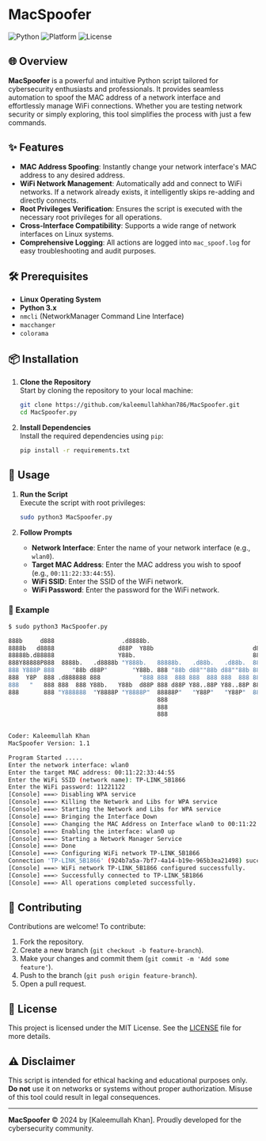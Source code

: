 # MacSpoofer

![Python](https://img.shields.io/badge/Python-3.x-blue.svg)
![Platform](https://img.shields.io/badge/Platform-Linux-green.svg)
![License](https://img.shields.io/badge/License-MIT-lightgrey.svg)

## 🌐 Overview

**MacSpoofer** is a powerful and intuitive Python script tailored for cybersecurity enthusiasts and professionals. It provides seamless automation to spoof the MAC address of a network interface and effortlessly manage WiFi connections. Whether you are testing network security or simply exploring, this tool simplifies the process with just a few commands.

## ✨ Features

- **MAC Address Spoofing**: Instantly change your network interface's MAC address to any desired address.
- **WiFi Network Management**: Automatically add and connect to WiFi networks. If a network already exists, it intelligently skips re-adding and directly connects.
- **Root Privileges Verification**: Ensures the script is executed with the necessary root privileges for all operations.
- **Cross-Interface Compatibility**: Supports a wide range of network interfaces on Linux systems.
- **Comprehensive Logging**: All actions are logged into `mac_spoof.log` for easy troubleshooting and audit purposes.

## 🛠️ Prerequisites

- **Linux Operating System**
- **Python 3.x**
- `nmcli` (NetworkManager Command Line Interface)
- `macchanger`
- `colorama`

## 📦 Installation

1. **Clone the Repository**  
   Start by cloning the repository to your local machine:
   ```bash
   git clone https://github.com/kaleemullahkhan786/MacSpoofer.git
   cd MacSpoofer.py
   ```

2. **Install Dependencies**  
   Install the required dependencies using `pip`:
   ```bash
   pip install -r requirements.txt
   ```

## 🚀 Usage

1. **Run the Script**  
   Execute the script with root privileges:
   ```bash
   sudo python3 MacSpoofer.py
   ```

2. **Follow Prompts**  
   - **Network Interface**: Enter the name of your network interface (e.g., `wlan0`).
   - **Target MAC Address**: Enter the MAC address you wish to spoof (e.g., `00:11:22:33:44:55`).
   - **WiFi SSID**: Enter the SSID of the WiFi network.
   - **WiFi Password**: Enter the password for the WiFi network.

### 📖 Example

```bash
$ sudo python3 MacSpoofer.py

888b     d888                   .d8888b.                              .d888                 
8888b   d8888                  d88P  Y88b                            d88P                  
88888b.d88888                  Y88b.                                 888                    
888Y88888P888  8888b.   .d8888b "Y888b.   88888b.   .d88b.   .d88b.  888888 .d88b.  888d888 
888 Y888P 888     "88b d88P"       "Y88b. 888 "88b d88""88b d88""88b 888   d8P  Y8b 888P"   
888  Y8P  888 .d888888 888           "888 888  888 888  888 888  888 888   88888888 888     
888   "   888 888  888 Y88b.   Y88b  d88P 888 d88P Y88..88P Y88..88P 888   Y8b.     888     
888       888 "Y888888  "Y8888P "Y8888P"  88888P"   "Y88P"   "Y88P"  888    "Y8888  888     
                                          888                                               
                                          888                                               
                                          888                                              
                                                                 

Coder: Kaleemullah Khan
MacSpoofer Version: 1.1

Program Started .....
Enter the network interface: wlan0
Enter the target MAC address: 00:11:22:33:44:55
Enter the WiFi SSID (network name): TP-LINK_5B1866
Enter the WiFi password: 11221122
[Console] ===> Disabling WPA service
[Console] ===> Killing the Network and Libs for WPA service
[Console] ===> Starting the Network and Libs for WPA service
[Console] ===> Bringing the Interface Down
[Console] ===> Changing the MAC Address on Interface wlan0 to 00:11:22:33:44:55
[Console] ===> Enabling the interface: wlan0 up
[Console] ===> Starting a Network Manager Service
[Console] ===> Done
[Console] ===> Configuring WiFi network TP-LINK_5B1866
Connection 'TP-LINK_5B1866' (924b7a5a-7bf7-4a14-b19e-965b3ea21498) successfully added.
[Console] ===> WiFi network TP-LINK_5B1866 configured successfully.
[Console] ===> Successfully connected to TP-LINK_5B1866
[Console] ===> All operations completed successfully.
```

## 🤝 Contributing

Contributions are welcome! To contribute:

1. Fork the repository.
2. Create a new branch (`git checkout -b feature-branch`).
3. Make your changes and commit them (`git commit -m 'Add some feature'`).
4. Push to the branch (`git push origin feature-branch`).
5. Open a pull request.

## 📄 License

This project is licensed under the MIT License. See the [LICENSE](LICENSE) file for more details.

## ⚠️ Disclaimer

This script is intended for ethical hacking and educational purposes only. **Do not** use it on networks or systems without proper authorization. Misuse of this tool could result in legal consequences.

---

**MacSpoofer** © 2024 by [Kaleemullah Khan]. Proudly developed for the cybersecurity community.

 
